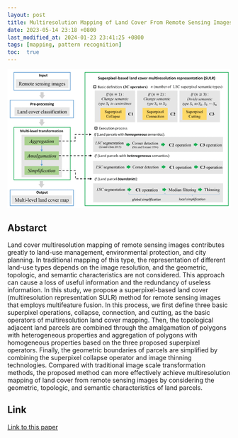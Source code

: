 ```yaml
---
layout: post
title: Multiresolution Mapping of Land Cover From Remote Sensing Images by Geometric Generalization
date: 2023-05-14 23:18 +0800
last_modified_at: 2024-01-23 23:41:25 +0800
tags: [mapping, pattern recognition]
toc:  true
---
```

![Framework](/figures/pp2205.png)

## Abstarct

Land cover multiresolution mapping of remote sensing images contributes greatly to land-use management, environmental protection, and city planning. In traditional mapping of this type, the representation of different land-use types depends on the image resolution, and the geometric, topologic, and semantic characteristics are not considered. This approach can cause a loss of useful information and the redundancy of useless information. In this study, we propose a superpixel-based land cover (multiresolution representation SULR) method for remote sensing images that employs multifeature fusion. In this process, we first define three basic superpixel operations, collapse, connection, and cutting, as the basic operators of multiresolution land cover mapping. Then, the topological adjacent land parcels are combined through the amalgamation of polygons with heterogeneous properties and aggregation of polygons with homogeneous properties based on the three proposed superpixel operators. Finally, the geometric boundaries of parcels are simplified by combining the superpixel collapse operator and image thinning technologies. Compared with traditional image scale transformation methods, the proposed method can more effectively achieve multiresolution mapping of land cover from remote sensing images by considering the geometric, topologic, and semantic characteristics of land parcels.

## Link

[Link to this paper](https://ieeexplore.ieee.org/abstract/document/9430930/figures#figures)
